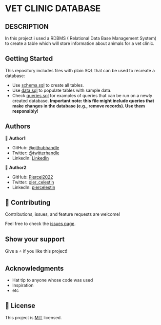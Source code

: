 # VET CLINIC DATABASE

## DESCRIPTION
In this project i used a RDBMS ( Relational Data Base Management System) to create a table which will store information about animals  for a vet clinic.


## Getting Started

This repository includes files with plain SQL that can be used to recreate a database:

- Use [schema.sql](./schema.sql) to create all tables.
- Use [data.sql](./data.sql) to populate tables with sample data.
- Check [queries.sql](./queries.sql) for examples of queries that can be run on a newly created database. **Important note: this file might include queries that make changes in the database (e.g., remove records). Use them responsibly!**


## Authors

👤 **Author1**

- GitHub: [@githubhandle](https://github.com/pamphilemkp)
- Twitter: [@twitterhandle](https://twitter.com/PamphileMusonda)
- LinkedIn: [LinkedIn](https://linkedin.com/in/pamphile-musonda)


👤 **Author2**

- GitHub: [Piercel2022](https://github.com/Piercel2022)
- Twitter: [pier_celestin](https://twitter.com/pier_celestin)
- LinkedIn: [piercelestin](https://linkedin.com/in/piercelestinmax)

## 🤝 Contributing

Contributions, issues, and feature requests are welcome!

Feel free to check the [issues page](../../issues/).

## Show your support

Give a ⭐️ if you like this project!

## Acknowledgments

- Hat tip to anyone whose code was used
- Inspiration
- etc

## 📝 License

This project is [MIT](./MIT.md) licensed.
